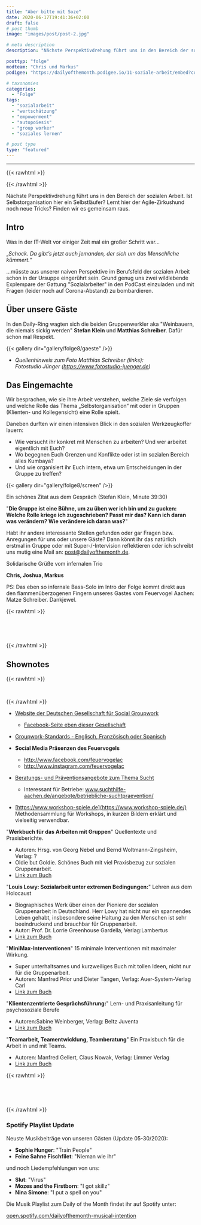 ```yaml
---
title: "Aber bitte mit Soze"
date: 2020-06-17T19:41:36+02:00
draft: false
# post thumb
image: "images/post/post-2.jpg"

# meta description
description: "Nächste Perspektivdrehung führt uns in den Bereich der sozialen Arbeit. Ist Selbstorganisation hier ein Selbstläufer? Lernt hier der Agile-Zirkushund neue Tricks? "

posttyp: "folge"
modteam: "Chris und Markus"
podigee: "https://dailyofthemonth.podigee.io/11-soziale-arbeit/embed?context=external&token=ntO0S-Xu9-acsPPguNAiqw"

# taxonomies
categories: 
  - "Folge"
tags:
  - "sozialarbeit"
  - "wertschätzung"
  - "empowerment"
  - "autopoiesis"
  - "group worker"
  - "soziales lernen"

# post type
type: "featured"
---
```

---
{{< rawhtml >}}
<script class="podigee-podcast-player" src="https://cdn.podigee.com/podcast-player/javascripts/podigee-podcast-player.js" data-configuration="https://dailyofthemonth.podigee.io/11-soziale-arbeit/embed?context=external&token=ntO0S-Xu9-acsPPguNAiqw"></script>
{{< /rawhtml >}}

Nächste Perspektivdrehung führt uns in den Bereich der sozialen Arbeit. Ist Selbstorganisation hier ein Selbstläufer? Lernt hier der Agile-Zirkushund noch neue Tricks? Finden wir es gemeinsam raus.

## Intro  
Was in der IT-Welt vor einiger Zeit mal ein großer Schritt war...

 „*Schock. Da gibt’s jetzt auch jemanden, der sich um das Menschliche kümmert.*“
 
 ...müsste aus unserer naiven Perspektive im Berufsfeld der sozialen Arbeit schon in der Ursuppe eingerührt sein. Grund genug uns zwei wildlebende Explempare der Gattung "Sozialarbeiter" in den PodCast einzuladen und mit Fragen (leider noch auf Corona-Abstand) zu bombardieren.
## Über unsere Gäste

In den Daily-Ring wagten sich die beiden Gruppenwerkler aka "Weinbauern, die niemals sickig werden" **Stefan Klein** und **Matthias Schreiber**. Dafür schon mal Respekt.

{{< gallery dir="gallery/folge8/gaeste" />}}
  
- *Quellenhinweis zum Foto Matthias Schreiber (links):   
Fotostudio Jünger (https://www.fotostudio-juenger.de)*  

## Das Eingemachte

Wir besprachen, wie sie ihre Arbeit verstehen, welche Ziele sie verfolgen und welche Rolle das Thema „Selbstorganisation“ mit oder in Gruppen (Klienten- und Kollegensicht) eine Rolle spielt.  

Daneben durften wir einen intensiven Blick in den sozialen Werkzeugkoffer lauern:
- Wie versucht ihr konkret mit Menschen zu arbeiten? Und wer arbeitet eigentlich mit Euch?
- Wo begegnen Euch Grenzen und Konflikte oder ist im sozialen Bereich alles Kumbaya?
- Und wie organisiert ihr Euch intern, etwa um Entscheidungen in der Gruppe zu treffen?
  
{{< gallery dir="gallery/folge8/screen" />}}  

Ein schönes Zitat aus dem Gespräch (Stefan Klein, Minute 39:30) 

"**Die Gruppe ist eine Bühne, um zu üben wer ich bin und zu gucken: Welche Rolle kriege ich zugeschrieben? Passt mir das? Kann ich daran was verändern? Wie verändere ich daran was?**"

Habt ihr andere interessante Stellen gefunden oder gar Fragen bzw. Anregungen für uns oder unsere Gäste? Dann könnt ihr das natürlich erstmal in Gruppe oder mit Super-/-Intervision reflektieren oder ich schreibt uns mutig eine Mail an: [post@dailyofthemonth.de](mailto:post@dailyofthemonth.de).

Solidarische Grüße vom infernalen Trio

**Chris, Joshua, Markus**  
  
PS: Das eben so infernale Bass-Solo im Intro der Folge kommt direkt aus den flammenüberzogenen Fingern unseres Gastes vom Feuervogel Aachen: Matze Schreiber. Dankjewel.

{{< rawhtml >}}<!--Abstand 60px --> <div style="padding-top:60px;"></div>{{< /rawhtml >}}

## Shownotes 

{{< rawhtml >}}<!--Abstand 60px --> <div style="padding-top:30px;"></div>{{< /rawhtml >}}

- [Website der Deutschen Gesellschaft für Social Groupwork](https://www.iaswg.de/)

  - [Facebook-Seite eben dieser Gesellschaft](https://de-de.facebook.com/iaswgdeutschland)

- [Groupwork-Standards - Englisch, Französisch oder Spanisch](https://www.iaswg.org/standards)

- **Social Media Präsenzen des Feuervogels**
   - http://www.facebook.com/feuervogelac 
   - http://www.instagram.com/feuervogelac 

- [Beratungs- und Präventionsangebote zum Thema Sucht](http://www.suchthilfe-aachen.de/)
  - Interessant für Betriebe: www.suchthilfe-aachen.de/angebote/betriebliche-suchtpraevention/

- [https://www.workshop-spiele.de](https://www.workshop-spiele.de/)   
Methodensammlung für Workshops, in kurzen Bildern erklärt und vielseitig verwendbar.   

"**Werkbuch für das Arbeiten mit Gruppen**" Quellentexte und Praxisberichte.
  - Autoren: Hrsg. von Georg Nebel und Bernd Woltmann-Zingsheim, Verlag: ?
  - Oldie but Goldie. Schönes Buch mit viel Praxisbezug zur sozialen Gruppenarbeit.
  - [Link zum Buch](https://www.herder.de/kindergarten-paedagogik-shop/grundgedanken-der-montessori-paedagogik-kartonierte-ausgabe/c-26/p-7940/)


 "**Louis Lowy: Sozialarbeit unter extremen Bedingungen:**" Lehren aus dem Holocaust 
 - Biographisches Werk über einen der Pioniere der sozialen Gruppenarbeit in Deutschland. Herr Lowy hat nicht nur ein spannendes Leben gehabt, insbesondere seine Haltung zu den Menschen ist sehr beeindruckend und brauchbar für Gruppenarbeit.
- Autor: Prof. Dr. Lorrie Greenhouse Gardella, Verlag:Lambertus
- [Link zum Buch](https://www.lambertus.de/de/shop-details/louis-lowy-sozialarbeit-unter-extremen-bedingungen,2040.html)

"**MiniMax-Interventionen**" 15 minimale Interventionen mit maximaler Wirkung.
- Super unterhaltsames und kurzweiliges Buch mit tollen Ideen, nicht nur für die Gruppenarbeit.
- Autoren: Manfred Prior und Dieter Tangen, Verlag: Auer-System-Verlag Carl
- [Link zum Buch](https://www.carl-auer.de/minimax-interventionen)

"**Klientenzentrierte Gesprächsführung:**" Lern- und Praxisanleitung für psychosoziale Berufe
- Autoren:Sabine Weinberger, Verlag: Beltz Juventa
- [Link zum Buch](https://www.beltz.de/fachmedien/sozialpaedagogik_soziale_arbeit/buecher/produkt_produktdetails/6256-klientenzentrierte_gespraechsfuehrung.html)

"**Teamarbeit, Teamentwicklung, Teamberatung**" Ein Praxisbuch für die Arbeit in und mit Teams.
- Autoren: Manfred Gellert, Claus Nowak, Verlag: Limmer Verlag 
- [Link zum Buch](https://www.socialnet.de/rezensionen/7646.php)

{{< rawhtml >}}<!--Abstand 60px --> <div style="padding-top:60px;"></div>{{< /rawhtml >}}

### Spotify Playlist Update

Neuste Musikbeiträge von unseren Gästen (Update 05-30/2020):

- **Sophie Hunger**: "Train People"
- **Feine Sahne Fischfilet**: "Nieman wie ihr" 

und noch Liedempfehlungen von uns: 

- **Slut**: "Virus" 
- **Mozes and the Firstborn**: "I got skillz"
- **Nina Simone**: "I put a spell on you"

Die Musik Playlist zum Daily of the Month findet ihr auf Spotify unter:

[open.spotify.com/dailyofthemonth-musical-intention](https://open.spotify.com/playlist/7JhdzxbDsQ5HByfS4KjI5e?si=zbzErbulQUqPZ12GdhNIwQ)